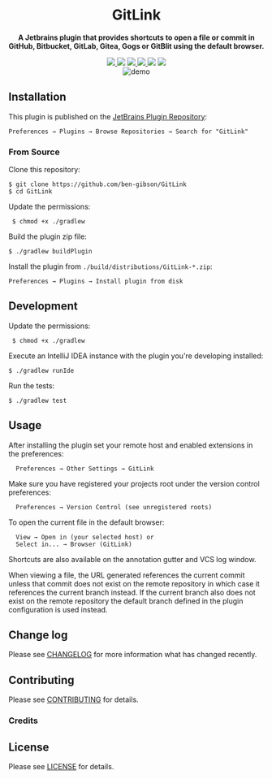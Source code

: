 <h1 align="center">GitLink</h1>

<p align="center">
    <strong>A Jetbrains plugin that provides shortcuts to open a file or commit in GitHub, Bitbucket, GitLab, Gitea,
    Gogs or GitBlit using the default browser.</strong>
</p>

<div align="center">
    <a href="https://travis-ci.org/ben-gibson/GitLink">
        <img src="https://img.shields.io/travis/ben-gibson/GitLink/master.svg?style=for-the-badge" />
    </a>
    <img src="https://img.shields.io/jetbrains/plugin/d/8183-gitlink.svg?label=plugin%20downloads&style=for-the-badge" />
    <a href="https://github.com/ben-gibson/GitLink/issues">
        <img src="https://img.shields.io/github/issues/ben-gibson/GitLink.svg?style=for-the-badge" />
    </a>
    <a href="https://github.com/ben-gibson/GitLink/stargazers">
        <img src="https://img.shields.io/github/stars/ben-gibson/GitLink.svg?style=for-the-badge" />
    </a>
    <img src="https://img.shields.io/github/tag/ben-gibson/GitLink.svg?style=for-the-badge" />
    <img src="https://img.shields.io/jetbrains/plugin/v/8183-gitlink.svg?style=for-the-badge" />
</div>
<div align="center">
  <img src="gitlink-demo.gif" alt="demo">
</div>

Installation
-------------------------------------------------------------------------------

This plugin is published on the
[JetBrains Plugin Repository](https://plugins.jetbrains.com/plugin/8183):

    Preferences → Plugins → Browse Repositories → Search for "GitLink"

### From Source

Clone this repository:

    $ git clone https://github.com/ben-gibson/GitLink
    $ cd GitLink

Update the permissions:

     $ chmod +x ./gradlew

Build the plugin zip file:

    $ ./gradlew buildPlugin

Install the plugin from `./build/distributions/GitLink-*.zip`:

    Preferences → Plugins → Install plugin from disk


Development
-------------------------------------------------------------------------------

Update the permissions:

     $ chmod +x ./gradlew

Execute an IntelliJ IDEA instance with the plugin you're developing installed:

    $ ./gradlew runIde

Run the tests:

    $ ./gradlew test

Usage
-------------------------------------------------------------------------------

After installing the plugin set your remote host and enabled extensions in the preferences:

      Preferences → Other Settings → GitLink
      
Make sure you have registered your projects root under the version control preferences:

      Preferences → Version Control (see unregistered roots)

To open the current file in the default browser:

      View → Open in (your selected host) or
      Select in... → Browser (GitLink)

Shortcuts are also available on the annotation gutter and VCS log window.

When viewing a file, the URL generated references the current commit unless that commit does not exist on the remote
repository in which case it references the current branch instead. If the current branch also does not exist on the
remote repository the default branch defined in the plugin configuration is used instead.

Change log
-------------------------------------------------------------------------------

Please see [CHANGELOG](CHANGELOG.md) for more information what has changed recently.

Contributing
-------------------------------------------------------------------------------

Please see [CONTRIBUTING](CONTRIBUTING.md) for details.

### Credits

License
-------------------------------------------------------------------------------

Please see [LICENSE](LICENSE) for details.
